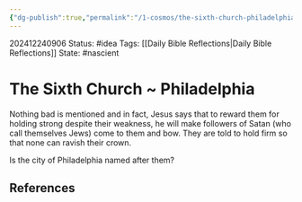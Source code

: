 ```yaml
---
{"dg-publish":true,"permalink":"/1-cosmos/the-sixth-church-philadelphia/","created":"2025-01-22T11:17:14.021-05:00","updated":"2024-12-24T09:09:16.850-05:00"}
---
```


202412240906
Status: #idea
Tags: [[Daily Bible Reflections\|Daily Bible Reflections]]
State: #nascient
# The Sixth Church ~ Philadelphia

Nothing bad is mentioned and in fact, Jesus says that to reward them for holding strong despite their weakness, he will make followers of Satan (who call themselves Jews) come to them and bow.
They are told to hold firm so that none can ravish their crown.

Is the city of Philadelphia named after them?

## References
